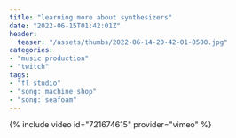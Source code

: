```yaml
---
title: "learning more about synthesizers"
date: "2022-06-15T01:42:01Z"
header:
  teaser: "/assets/thumbs/2022-06-14-20-42-01-0500.jpg"
categories:
- "music production"
- "twitch"
tags:
- "fl studio"
- "song: machine shop"
- "song: seafoam"
---
```

{% include video id="721674615" provider="vimeo" %}
